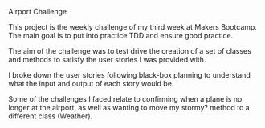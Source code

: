 Airport Challenge 

This project is the weekly challenge of my third week at Makers Bootcamp. The main goal is to put into practice TDD and ensure good practice.

The aim of the challenge was to test drive the creation of a set of classes and methods to satisfy the user stories I was provided with.

I broke down the user stories following black-box planning to understand what the input and output of each story would be. 
 
Some of the challenges I faced relate to confirming when a plane is no longer at the airport, as well as wanting to move my stormy? method to a different class (Weather). 